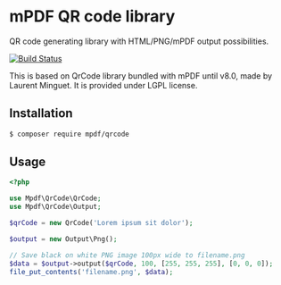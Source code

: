 # mPDF QR code library

QR code generating library with HTML/PNG/mPDF output possibilities.

[![Build Status](https://travis-ci.org/mpdf/qrcode.svg?branch=development)](https://travis-ci.org/mpdf/mpdf)

This is based on QrCode library bundled with mPDF until v8.0, made by Laurent Minguet. It is provided under LGPL license.

## Installation

```sh
$ composer require mpdf/qrcode
```

## Usage

```php
<?php

use Mpdf\QrCode\QrCode;
use Mpdf\QrCode\Output;

$qrCode = new QrCode('Lorem ipsum sit dolor');

$output = new Output\Png();

// Save black on white PNG image 100px wide to filename.png
$data = $output->output($qrCode, 100, [255, 255, 255], [0, 0, 0]);
file_put_contents('filename.png', $data);
```
